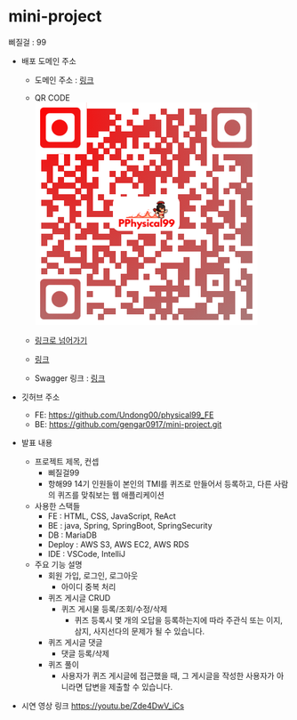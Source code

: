 # mini-project
삐질걸 : 99
- 배포 도메인 주소
    - 도메인 주소 : [링크](http://undong2.s3-website.ap-northeast-2.amazonaws.com/home)
      
    - QR CODE
      ![PPYSICAL99](/README.assets/PPYSICAL99.png)
    - [링크로 넘어가기](https://s3-us-west-2.amazonaws.com/secure.notion-static.com/d79a510c-a07f-4431-8b4e-67fdd1ab11b5/PPYSICAL99.png)
    - [링크](https://www.notion.so/625769b54ab243389a2e84a5754d860b?v=e636e1f2782f49b78a9f66b3d2d7dc52)
    - Swagger 링크 : [링크](http://13.125.188.38:8080/swagger-ui/index.html)
    
- 깃허브 주소
    - FE: https://github.com/Undong00/physical99_FE
    - BE: https://github.com/gengar0917/mini-project.git
- 발표 내용
    - 프로젝트 제목, 컨셉
        - 삐질걸99
        - 항해99 14기 인원들이 본인의 TMI를 퀴즈로 만들어서 등록하고, 다른 사람의 퀴즈를 맞춰보는 웹 애플리케이션
    - 사용한 스택들
        - FE : HTML, CSS, JavaScript, ReAct
        - BE : java, Spring, SpringBoot, SpringSecurity
        - DB : MariaDB
        - Deploy : AWS S3, AWS EC2, AWS RDS
        - IDE : VSCode, IntelliJ
    - 주요 기능 설명
        - 회원 가입, 로그인, 로그아웃
            - 아이디 중복 처리
        - 퀴즈 게시글 CRUD
            - 퀴즈 게시물 등록/조회/수정/삭제
                - 퀴즈 등록시 몇 개의 오답을 등록하는지에 따라 주관식 또는 이지, 삼지, 사지선다의 문제가 될 수 있습니다.
        - 퀴즈 게시글 댓글
            - 댓글 등록/삭제
        - 퀴즈 풀이
            - 사용자가 퀴즈 게시글에 접근했을 때, 그 게시글을 작성한 사용자가 아니라면 답변을 제출할 수 있습니다.
- 시연 영상 링크
  https://youtu.be/Zde4DwV_iCs
